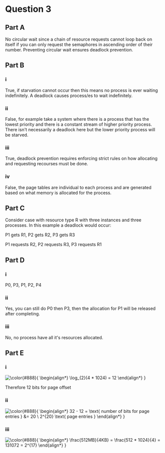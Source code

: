 # Question 3

## Part A

No circular wait since a chain of resource requests cannot loop back on itself if you can only request the semaphores in ascending order of their number. Preventing circular wait ensures deadlock prevention.

## Part B

### i

True, if starvation cannot occur then this means no process is ever waiting indefinitely. A deadlock causes process/es to wait indefinitely.

### ii

False, for example take a system where there is a process that has the lowest priority and there is a constant stream of higher priority process. There isn't necessarily a deadlock here but the lower priority process will be starved.

### iii

True, deadlock prevention requires enforcing strict rules on how allocating and requesting recourses must be done.

### iv

False, the page tables are individual to each process and are generated based on what memory is allocated for the process.

## Part C

Consider case with resource type R with three instances and three processes. In this example a deadlock would occur:

P1 gets R1, P2 gets R2, P3 gets R3

P1 requests R2, P2 requests R3, P3 requests R1

## Part D

### i

P0, P3, P1, P2, P4

### ii

Yes, you can still do P0 then P3, then the allocation for P1 will be released after completing.

### iii

No, no process have all it's resources allocated.

## Part E

### i

![\color{#888}{
\begin{align*}
\log_{2}(4 * 1024) = 12
\end{align*}
}](https://render.githubusercontent.com/render/math?math=%5Cdisplaystyle+%5Ccolor%7B%23888%7D%7B%0A%5Cbegin%7Balign%2A%7D%0A%5Clog_%7B2%7D%284+%2A+1024%29+%3D+12%0A%5Cend%7Balign%2A%7D%0A%7D)

Therefore 12 bits for page offset

### ii

![\color{#888}{
\begin{align*}
32 - 12 = \text{ number of bits for page entries } &= 20 \\
2^{20} \text{ page entries }
\end{align*}
}
](https://render.githubusercontent.com/render/math?math=%5Cdisplaystyle+%5Ccolor%7B%23888%7D%7B%0A%5Cbegin%7Balign%2A%7D%0A32+-+12+%3D+%5Ctext%7B+number+of+bits+for+page+entries+%7D+%26%3D+20+%5C%5C%0A2%5E%7B20%7D+%5Ctext%7B+page+entries+%7D%0A%5Cend%7Balign%2A%7D%0A%7D%0A)

### iii

![\color{#888}{
\begin{align*}
\frac{512MB}{4KB} = \frac{512 * 1024}{4} = 131072 = 2^{17}
\end{align*}
}](https://render.githubusercontent.com/render/math?math=%5Cdisplaystyle+%5Ccolor%7B%23888%7D%7B%0A%5Cbegin%7Balign%2A%7D%0A%5Cfrac%7B512MB%7D%7B4KB%7D+%3D+%5Cfrac%7B512+%2A+1024%7D%7B4%7D+%3D+131072+%3D+2%5E%7B17%7D%0A%5Cend%7Balign%2A%7D%0A%7D)
